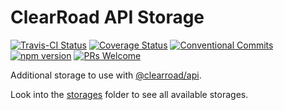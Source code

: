 # ClearRoad API Storage

[![Travis-CI Status](https://travis-ci.org/clearroad/clearroad-api-storages.svg?branch=master)](https://travis-ci.org/clearroad/clearroad-api-storages)
[![Coverage Status](https://coveralls.io/repos/github/clearroad/clearroad-api-storages/badge.svg?branch=master)](https://coveralls.io/github/clearroad/clearroad-api-storages?branch=master)
[![Conventional Commits](https://img.shields.io/badge/Conventional%20Commits-1.0.0-yellow.svg)](https://conventionalcommits.org)
[![npm version](https://badge.fury.io/gh/clearroad%2Fclearroad-api-storages.svg)](https://badge.fury.io/gh/clearroad%2Fclearroad-api-storages)
[![PRs Welcome](https://img.shields.io/badge/PRs-welcome-brightgreen.svg)](CONTRIBUTING.md#pull-requests)

Additional storage to use with [@clearroad/api](https://github.com/clearroad/clearroad-api).

Look into the [storages](./src/@clearroad/storages) folder to see all available storages.
